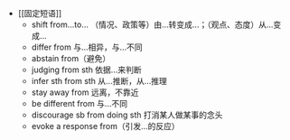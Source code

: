 - [[固定短语]]
	- shift from...to... （情况、政策等）由...转变成...；（观点、态度）从...变成...
	- differ from 与...相异，与...不同
	- abstain from（避免）
	- judging from sth 依据...来判断
	- infer sth from sth 从...推断，从...推理
	- stay away from 远离，不靠近
	- be different from 与...不同
	- discourage sb from doing sth 打消某人做某事的念头
	- evoke a response from（引发...的反应）